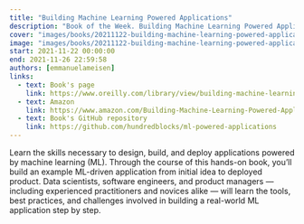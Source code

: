 ```yaml
---
title: "Building Machine Learning Powered Applications"
description: "Book of the Week. Building Machine Learning Powered Applications by Emmanuel Ameisen"
cover: "images/books/20211122-building-machine-learning-powered-applications/cover.jpg"
image: "images/books/20211122-building-machine-learning-powered-applications/preview.jpg"
start: 2021-11-22 00:00:00
end: 2021-11-26 22:59:58
authors: [emmanuelameisen]
links: 
  - text: Book's page
    link: https://www.oreilly.com/library/view/building-machine-learning/9781492045106/
  - text: Amazon
    link: https://www.amazon.com/Building-Machine-Learning-Powered-Applications/dp/149204511X/
  - text: Book's GitHub repository
    link: https://github.com/hundredblocks/ml-powered-applications
---
```


Learn the skills necessary to design, build, and deploy applications powered by machine learning (ML).
Through the course of this hands-on book, you’ll build an example ML-driven application from initial
idea to deployed product. Data scientists, software engineers, and product managers — including experienced
practitioners and novices alike — will learn the tools, best practices, and challenges involved in
building a real-world ML application step by step.
